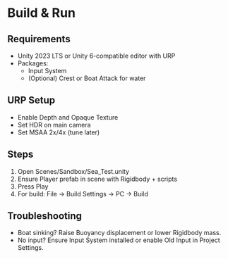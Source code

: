 # Build & Run

## Requirements
- Unity 2023 LTS or Unity 6-compatible editor with URP
- Packages:
  - Input System
  - (Optional) Crest or Boat Attack for water

## URP Setup
- Enable Depth and Opaque Texture
- Set HDR on main camera
- Set MSAA 2x/4x (tune later)

## Steps
1) Open Scenes/Sandbox/Sea_Test.unity
2) Ensure Player prefab in scene with Rigidbody + scripts
3) Press Play
4) For build: File → Build Settings → PC → Build

## Troubleshooting
- Boat sinking? Raise Buoyancy displacement or lower Rigidbody mass.
- No input? Ensure Input System installed or enable Old Input in Project Settings.